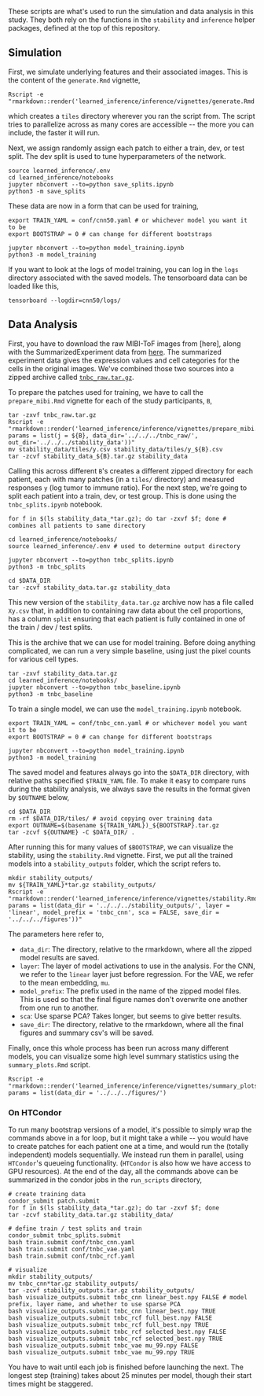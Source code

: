 
These scripts are what's used to run the simulation and data analysis in this
study. They both rely on the functions in the `stability` and `inference` helper
packages, defined at the top of this repository.

## Simulation

First, we simulate underlying features and their associated images. This is the
content of the `generate.Rmd` vignette,

```
Rscript -e "rmarkdown::render('learned_inference/inference/vignettes/generate.Rmd')"
```

which creates a `tiles` directory wherever you ran the script from. The script
tries to parallelize across as many cores are accessible -- the more you can
include, the faster it will run.

Next, we assign randomly assign each patch to either a train, dev, or test
split. The dev split is used to tune hyperparameters of the network.

```
source learned_inference/.env
cd learned_inference/notebooks
jupyter nbconvert --to=python save_splits.ipynb
python3 -m save_splits
```

These data are now in a form that can be used for training,

```
export TRAIN_YAML = conf/cnn50.yaml # or whichever model you want it to be
export BOOTSTRAP = 0 # can change for different bootstraps

jupyter nbconvert --to=python model_training.ipynb
python3 -m model_training
```

If you want to look at the logs of model training, you can log in the `logs`
directory associated with the saved models. The tensorboard data can be loaded
like this,

```
tensorboard --logdir=cnn50/logs/
```

## Data Analysis

First, you have to download the raw MIBI-ToF images from [here], along with the
SummarizedExperiment data from
[here](https://drive.google.com/drive/folders/1Qb6VgVkWfy2x5Dr7kzqMAfzOLas1G6v-).
The summarized experiment data gives the expression values and cell categories
for the cells in the original images. We've combined those two sources into a
zipped archive called [`tnbc_raw.tar.gz`]().

To prepare the patches used for training, we have to call the `prepare_mibi.Rmd`
vignette for each of the study participants, `B`,

```
tar -zxvf tnbc_raw.tar.gz
Rscript -e "rmarkdown::render('learned_inference/inference/vignettes/prepare_mibi.Rmd', params = list(j = ${B}, data_dir='../../../tnbc_raw/', out_dir='../../../stability_data'))"
mv stability_data/tiles/y.csv stability_data/tiles/y_${B}.csv
tar -zcvf stability_data_${B}.tar.gz stability_data
```

Calling this across different `B`'s creates a different zipped directory for
each patient, each with many patches (in a `tiles/` directory) and measured
responses `y` (log tumor to immune ratio). For the next step, we're going to
split each patient into a train, dev, or test group. This is done using the
`tnbc_splits.ipynb` notebook.

```
for f in $(ls stability_data_*tar.gz); do tar -zxvf $f; done # combines all patients to same directory

cd learned_inference/notebooks/
source learned_inference/.env # used to determine output directory

jupyter nbconvert --to=python tnbc_splits.ipynb
python3 -m tnbc_splits

cd $DATA_DIR
tar -zcvf stability_data.tar.gz stability_data
```

This new version of the `stability_data.tar.gz` archive now has a file called
`Xy.csv` that, in addition to containing raw data about the cell proportions,
has a column `split` ensuring that each patient is fully contained in one of the
train / dev / test splits.

This is the archive that we can use for model training. Before doing anything
complicated, we can run a very simple baseline, using just the pixel counts for
various cell types.

```
tar -zxvf stability_data.tar.gz
cd learned_inference/notebooks/
jupyter nbconvert --to=python tnbc_baseline.ipynb
python3 -m tnbc_baseline
```

To train a single model, we can use the `model_training.ipynb` notebook.

```
export TRAIN_YAML = conf/tnbc_cnn.yaml # or whichever model you want it to be
export BOOTSTRAP = 0 # can change for different bootstraps

jupyter nbconvert --to=python model_training.ipynb
python3 -m model_training
```

The saved model and features always go into the `$DATA_DIR` directory, with
relative paths specified `$TRAIN_YAML` file. To make it easy to compare runs
during the stability analysis, we always save the results in the format given by
`$OUTNAME` below,

```
cd $DATA_DIR
rm -rf $DATA_DIR/tiles/ # avoid copying over training data
export OUTNAME=$(basename ${TRAIN_YAML})_${BOOTSTRAP}.tar.gz
tar -zcvf ${OUTNAME} -C $DATA_DIR/ .
```

After running this for many values of `$BOOTSTRAP`, we can visualize the
stability, using the `stability.Rmd` vignette. First, we put all the trained
models into a `stability_outputs` folder, which the script refers to.

```
mkdir stability_outputs/
mv ${TRAIN_YAML}*tar.gz stability_outputs/
Rscript -e "rmarkdown::render('learned_inference/inference/vignettes/stability.Rmd', params = list(data_dir = '../../../stability_outputs/', layer = 'linear', model_prefix = 'tnbc_cnn', sca = FALSE, save_dir = '../../../figures'))"
```

The parameters here refer to,

* `data_dir`: The directory, relative to the rmarkdown, where all the zipped
  model results are saved.
* `layer`: The layer of model activations to use in the analysis. For the CNN,
  we refer to the `linear` layer just before regression. For the VAE, we refer
  to the mean embedding, `mu`.
* `model_prefix`: The prefix used in the name of the zipped model files. This is
  used so that the final figure names don't overwrite one another from one run
  to another.
* `sca`: Use sparse PCA? Takes longer, but seems to give better results.
* `save_dir`: The directory, relative to the rmarkdown, where all the final
  figures and summary csv's will be saved.

Finally, once this whole process has been run across many different models, you
can visualize some high level summary statistics using the `summary_plots.Rmd`
script.

```
Rscript -e "rmarkdown::render('learned_inference/inference/vignettes/summary_plots.Rmd', params = list(data_dir = '../../../figures/')
```

### On HTCondor

To run many bootstrap versions of a model, it's possible to simply wrap the
commands above in a for loop, but it might take a while -- you would have to
create patches for each patient one at a time, and would run the (totally
independent) models sequentially. We instead run them in parallel, using
`HTCondor`'s queueing functionality. (`HTCondor` is also how we have access to
GPU resources). At the end of the day, all the commands above can be summarized
in the condor jobs in the `run_scripts` directory,

```
# create training data
condor_submit patch.submit
for f in $(ls stability_data_*tar.gz); do tar -zxvf $f; done
tar -zcvf stability_data.tar.gz stability_data/

# define train / test splits and train
condor_submit tnbc_splits.submit
bash train.submit conf/tnbc_cnn.yaml
bash train.submit conf/tnbc_vae.yaml
bash train.submit conf/tnbc_rcf.yaml

# visualize
mkdir stability_outputs/
mv tnbc_cnn*tar.gz stability_outputs/
tar -zcvf stability_outputs.tar.gz stability_outputs/
bash visualize_outputs.submit tnbc_cnn linear_best.npy FALSE # model prefix, layer name, and whether to use sparse PCA
bash visualize_outputs.submit tnbc_cnn linear_best.npy TRUE
bash visualize_outputs.submit tnbc_rcf full_best.npy FALSE
bash visualize_outputs.submit tnbc_rcf full_best.npy TRUE
bash visualize_outputs.submit tnbc_rcf selected_best.npy FALSE
bash visualize_outputs.submit tnbc_rcf selected_best.npy TRUE
bash visualize_outputs.submit tnbc_vae mu_99.npy FALSE
bash visualize_outputs.submit tnbc_vae mu_99.npy TRUE
```

You have to wait until each job is finished before launching the next. The
longest step (training) takes about 25 minutes per model, though their start
times might be staggered.
